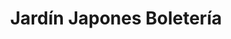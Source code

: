 ---
title: "Jardín Japones Boletería"
url: /ciudad-autonoma-de-buenos-aires/jardin-japones-boleteria/
shop: Tickets
---